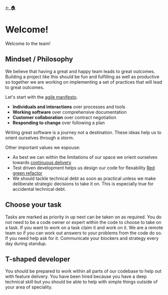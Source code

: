 [← 🏠](./CONTRIBUTING.md)

# Welcome!

Welcome to the team!

## Mindset / Philosophy

We believe that having a great and happy team leads to great outcomes. Building a project like this should be fun and fulfilling as well as productive so together we are working on implementing a set of practices that will lead to great outcomes.

Let's start with the [agile manifesto](https://agilemanifesto.org/).

- **Individuals and interactions** over processes and tools
- **Working software** over comprehensive documentation
- **Customer collaboration** over contract negotiation
- **Responding to change** over following a plan

Writing great software is a journey not a destination. These ideas help us to orient ourselves through a storm.

Other important values we espouse:

- As best we can within the limitations of our space we orient ourselves towards [continuous delivery](https://en.wikipedia.org/wiki/Continuous_delivery)
- Test driven development helps us design our code for flexability [Red green refactor](https://www.codecademy.com/article/tdd-red-green-refactor)
- We should tackle technical debt as soon as practical unless we make deliberate strategic decisions to take it on. This is especially true for accidental technical debt.

## Choose your task

Tasks are marked as priority in up next can be taken on as required. You do not need to be a code owner or expert within the code to choose to take on a task. If you want to work on a task claim it and work on it. We are a remote team so if you can work out answers to your problems from the code do so. If you need help ask for it. Communicate your blockers and strategy every day during standup.

## T-shaped developer

You should be prepared to work within all parts of our codebase to help out with feature delivery. You have been hired because you have a deep technical skill but you should be able to help with simple things outside of your area of speciality.

